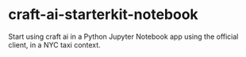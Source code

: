 # craft-ai-starterkit-notebook
Start using craft ai in a Python Jupyter Notebook app using the official client, in a NYC taxi context.
